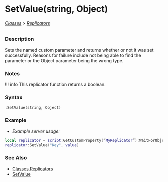 # SetValue(string, Object)

###### [Classes](/core_api/raw_source) > [Replicators](/core_api/classes/replicators/SetValue)

### Description

Sets the named custom parameter and returns whether or not it was set successfully. Reasons for failure include not being able to find the parameter or the Object parameter being the wrong type.


### Notes
!!! info
    This replicator function returns a boolean.

### Syntax

`:SetValue(string, Object)`

### Example

- *Example server usage:*
```lua
local replicator = script:GetCustomProperty(“MyReplicator”):WaitForObject()
replicator:SetValue("Key", value)
```

### See Also

* [Classes.Replicators](/core_api/classes/replicators/)
* [SetValue](/core_api/classes/replicators/SetValue)
